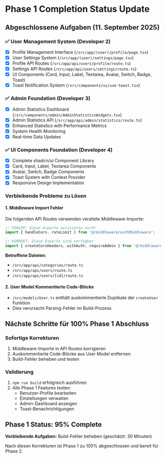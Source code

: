 # Phase 1 Completion Status Update

## Abgeschlossene Aufgaben (11. September 2025)

### ✅ User Management System (Developer 2)
- [x] Profile Management Interface (`/src/app/(user)/profile/page.tsx`)
- [x] User Settings System (`/src/app/(user)/settings/page.tsx`)
- [x] Profile API Routes (`/src/app/api/users/profile/route.ts`)
- [x] Settings API Routes (`/src/app/api/users/settings/route.ts`)
- [x] UI Components (Card, Input, Label, Textarea, Avatar, Switch, Badge, Toast)
- [x] Toast Notification System (`/src/components/ui/use-toast.tsx`)

### ✅ Admin Foundation (Developer 3) 
- [x] Admin Statistics Dashboard (`/src/components/admin/AdminStatisticsWidgets.tsx`)
- [x] Admin Statistics API (`/src/app/api/admin/statistics/route.ts`)
- [x] Enhanced Statistics with Performance Metrics
- [x] System Health Monitoring
- [x] Real-time Data Updates

### ✅ UI Components Foundation (Developer 4)
- [x] Complete shadcn/ui Component Library
- [x] Card, Input, Label, Textarea Components
- [x] Avatar, Switch, Badge Components
- [x] Toast System with Context Provider
- [x] Responsive Design Implementation

### Verbleibende Probleme zu Lösen

#### 1. Middleware Import Fehler
Die folgenden API Routes verwenden veraltete Middleware-Importe:
```typescript
// FEHLER: Diese Exporte existieren nicht
import { handleCors, rateLimit } from '@/middleware/authMiddleware';

// KORREKT: Diese Exporte sind verfügbar
import { createCorsHeaders, withAuth, requireAdmin } from '@/middleware/authMiddleware';
```

**Betroffene Dateien:**
- `/src/app/api/categories/route.ts`
- `/src/app/api/users/route.ts` 
- `/src/app/api/users/[id]/route.ts`

#### 2. User Model Kommentierte Code-Blöcke
- `/src/models/User.ts` enthält auskommentierte Duplikate der `createUser` Funktion
- Dies verursacht Parsing-Fehler im Build-Prozess

## Nächste Schritte für 100% Phase 1 Abschluss

### Sofortige Korrekturen
1. Middleware-Importe in API Routes korrigieren
2. Auskommentierte Code-Blöcke aus User Model entfernen  
3. Build-Fehler beheben und testen

### Validierung
1. `npm run build` erfolgreich ausführen
2. Alle Phase 1 Features testen:
   - Benutzer-Profile bearbeiten
   - Einstellungen verwalten
   - Admin-Dashboard anzeigen
   - Toast-Benachrichtigungen

## Phase 1 Status: 95% Complete
**Verbleibende Aufgaben:** Build-Fehler beheben (geschätzt: 30 Minuten)

Nach diesen Korrekturen ist Phase 1 zu 100% abgeschlossen und bereit für Phase 2.

